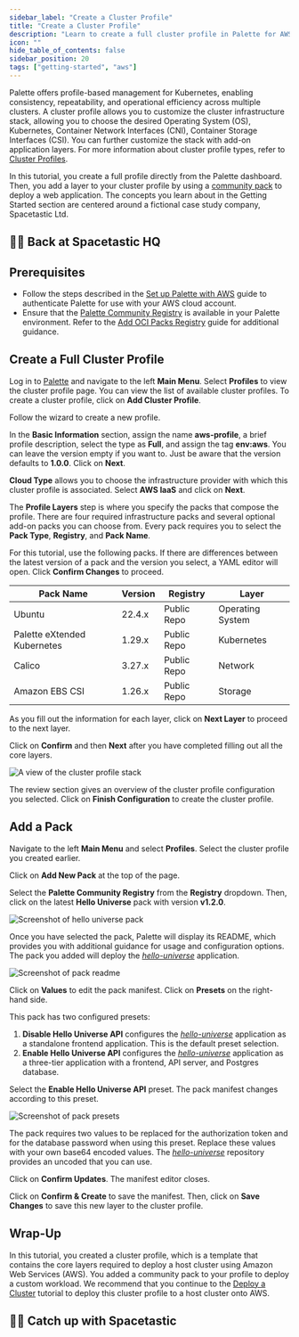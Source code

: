 ```yaml
---
sidebar_label: "Create a Cluster Profile"
title: "Create a Cluster Profile"
description: "Learn to create a full cluster profile in Palette for AWS."
icon: ""
hide_table_of_contents: false
sidebar_position: 20
tags: ["getting-started", "aws"]
---
```


Palette offers profile-based management for Kubernetes, enabling consistency, repeatability, and operational efficiency
across multiple clusters. A cluster profile allows you to customize the cluster infrastructure stack, allowing you to
choose the desired Operating System (OS), Kubernetes, Container Network Interfaces (CNI), Container Storage Interfaces
(CSI). You can further customize the stack with add-on application layers. For more information about cluster profile
types, refer to [Cluster Profiles](../introduction.md#cluster-profiles).

In this tutorial, you create a full profile directly from the Palette dashboard. Then, you add a layer to your cluster
profile by using a [community pack](../../integrations/community_packs.md) to deploy a web application. The concepts you
learn about in the Getting Started section are centered around a fictional case study company, Spacetastic Ltd.

## 🧑‍🚀 Back at Spacetastic HQ

<PartialsComponent category="getting-started" name="spacetastic-create-cluster-profile-intro" />

## Prerequisites

- Follow the steps described in the [Set up Palette with AWS](./setup.md) guide to authenticate Palette for use with
  your AWS cloud account.
- Ensure that the [Palette Community Registry](../../registries-and-packs/registries/registries.md#default-registries)
  is available in your Palette environment. Refer to the
  [Add OCI Packs Registry](../../registries-and-packs/registries/oci-registry/add-oci-packs.md) guide for additional
  guidance.

## Create a Full Cluster Profile

Log in to [Palette](https://console.spectrocloud.com) and navigate to the left **Main Menu**. Select **Profiles** to
view the cluster profile page. You can view the list of available cluster profiles. To create a cluster profile, click
on **Add Cluster Profile**.

Follow the wizard to create a new profile.

In the **Basic Information** section, assign the name **aws-profile**, a brief profile description, select the type as
**Full**, and assign the tag **env:aws**. You can leave the version empty if you want to. Just be aware that the version
defaults to **1.0.0**. Click on **Next**.

**Cloud Type** allows you to choose the infrastructure provider with which this cluster profile is associated. Select
**AWS IaaS** and click on **Next**.

The **Profile Layers** step is where you specify the packs that compose the profile. There are four required
infrastructure packs and several optional add-on packs you can choose from. Every pack requires you to select the **Pack
Type**, **Registry**, and **Pack Name**.

For this tutorial, use the following packs. If there are differences between the latest version of a pack and the
version you select, a YAML editor will open. Click **Confirm Changes** to proceed.

| Pack Name                   | Version | Registry    | Layer            |
| --------------------------- | ------- | ----------- | ---------------- |
| Ubuntu                      | 22.4.x  | Public Repo | Operating System |
| Palette eXtended Kubernetes | 1.29.x  | Public Repo | Kubernetes       |
| Calico                      | 3.27.x  | Public Repo | Network          |
| Amazon EBS CSI              | 1.26.x  | Public Repo | Storage          |

As you fill out the information for each layer, click on **Next Layer** to proceed to the next layer.

Click on **Confirm** and then **Next** after you have completed filling out all the core layers.

![A view of the cluster profile stack](/getting-started/aws/getting-started_create-cluster-profile_clusters_parameters.webp)

The review section gives an overview of the cluster profile configuration you selected. Click on **Finish
Configuration** to create the cluster profile.

## Add a Pack

Navigate to the left **Main Menu** and select **Profiles**. Select the cluster profile you created earlier.

Click on **Add New Pack** at the top of the page.

Select the **Palette Community Registry** from the **Registry** dropdown. Then, click on the latest **Hello Universe**
pack with version **v1.2.0**.

![Screenshot of hello universe pack](/getting-started/aws/getting-started_create-cluster-profile_add-pack.webp)

Once you have selected the pack, Palette will display its README, which provides you with additional guidance for usage
and configuration options. The pack you added will deploy the
[_hello-universe_](https://github.com/spectrocloud/hello-universe) application.

![Screenshot of pack readme](/getting-started/aws/getting-started_create-cluster-profile_pack-readme.webp)

Click on **Values** to edit the pack manifest. Click on **Presets** on the right-hand side.

This pack has two configured presets:

1. **Disable Hello Universe API** configures the [_hello-universe_](https://github.com/spectrocloud/hello-universe)
   application as a standalone frontend application. This is the default preset selection.
2. **Enable Hello Universe API** configures the [_hello-universe_](https://github.com/spectrocloud/hello-universe)
   application as a three-tier application with a frontend, API server, and Postgres database.

Select the **Enable Hello Universe API** preset. The pack manifest changes according to this preset.

![Screenshot of pack presets](/getting-started/aws/getting-started_create-cluster-profile_pack-presets.webp)

The pack requires two values to be replaced for the authorization token and for the database password when using this
preset. Replace these values with your own base64 encoded values. The
[_hello-universe_](https://github.com/spectrocloud/hello-universe?tab=readme-ov-file#single-load-balancer) repository
provides an uncoded that you can use.

Click on **Confirm Updates**. The manifest editor closes.

Click on **Confirm & Create** to save the manifest. Then, click on **Save Changes** to save this new layer to the
cluster profile.

## Wrap-Up

In this tutorial, you created a cluster profile, which is a template that contains the core layers required to deploy a
host cluster using Amazon Web Services (AWS). You added a community pack to your profile to deploy a custom workload. We
recommend that you continue to the [Deploy a Cluster](./deploy-k8s-cluster.md) tutorial to deploy this cluster profile
to a host cluster onto AWS.

## 🧑‍🚀 Catch up with Spacetastic

<PartialsComponent category="getting-started" name="spacetastic-create-cluster-profile-end" />
